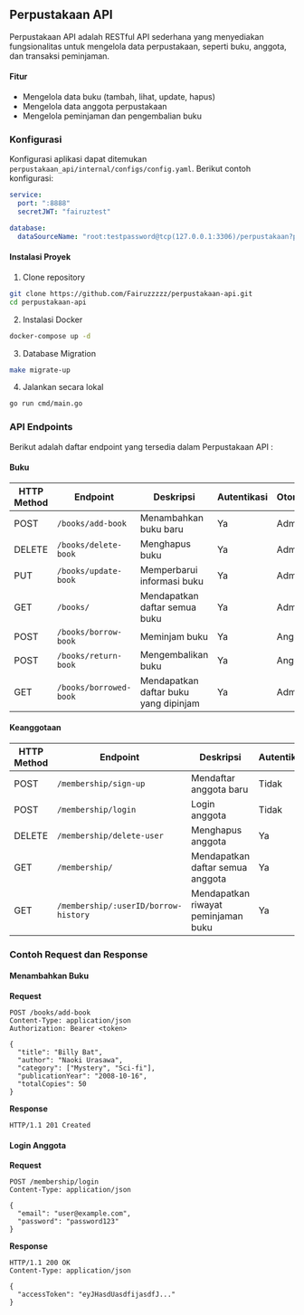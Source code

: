 ## Perpustakaan API

Perpustakaan API adalah RESTful API sederhana yang menyediakan fungsionalitas untuk mengelola data perpustakaan,
seperti buku, anggota, dan transaksi peminjaman.

#### Fitur
- Mengelola data buku (tambah, lihat, update, hapus)
- Mengelola data anggota perpustakaan
- Mengelola peminjaman dan pengembalian buku

### Konfigurasi
Konfigurasi aplikasi dapat ditemukan `perpustakaan_api/internal/configs/config.yaml`.
Berikut contoh konfigurasi:

```yaml
service:
  port: ":8888"
  secretJWT: "fairuztest"

database:
  dataSourceName: "root:testpassword@tcp(127.0.0.1:3306)/perpustakaan?parseTime=true"
```

#### Instalasi Proyek
1. Clone repository
```bash
git clone https://github.com/Fairuzzzzz/perpustakaan-api.git
cd perpustakaan-api
```

2. Instalasi Docker
```bash
docker-compose up -d
```

3. Database Migration
```bash
make migrate-up
```

4. Jalankan secara lokal
```bash
go run cmd/main.go
```

### API Endpoints
Berikut adalah daftar endpoint yang tersedia dalam Perpustakaan API :

#### Buku

| HTTP Method | Endpoint                  | Deskripsi                                | Autentikasi | Otorisasi |
|-------------|----------------------------|------------------------------------------|-------------|-----------|
| POST        | `/books/add-book`          | Menambahkan buku baru                    | Ya          | Admin     |
| DELETE      | `/books/delete-book`       | Menghapus buku                           | Ya          | Admin     |
| PUT         | `/books/update-book`       | Memperbarui informasi buku               | Ya          | Admin     |
| GET         | `/books/`                  | Mendapatkan daftar semua buku            | Ya          | Admin     |
| POST        | `/books/borrow-book`       | Meminjam buku                            | Ya          | Anggota   |
| POST        | `/books/return-book`       | Mengembalikan buku                       | Ya          | Anggota   |
| GET         | `/books/borrowed-book`     | Mendapatkan daftar buku yang dipinjam    | Ya          | Admin     |

#### Keanggotaan

| HTTP Method | Endpoint                    | Deskripsi                                  | Autentikasi | Otorisasi |
|-------------|------------------------------|--------------------------------------------|-------------|-----------|
| POST        | `/membership/sign-up`        | Mendaftar anggota baru                     | Tidak       | -         |
| POST        | `/membership/login`          | Login anggota                              | Tidak       | -         |
| DELETE      | `/membership/delete-user`    | Menghapus anggota                          | Ya          | Admin     |
| GET         | `/membership/`               | Mendapatkan daftar semua anggota           | Ya          | Admin     |
| GET         | `/membership/:userID/borrow-history`| Mendapatkan riwayat peminjaman buku | Ya          | Admin     |

### Contoh Request dan Response

#### Menambahkan Buku
**Request**
```http
POST /books/add-book
Content-Type: application/json
Authorization: Bearer <token>

{
  "title": "Billy Bat",
  "author": "Naoki Urasawa",
  "category": ["Mystery", "Sci-fi"],
  "publicationYear": "2008-10-16",
  "totalCopies": 50
}
```

**Response**
```http
HTTP/1.1 201 Created
```

#### Login Anggota
**Request**
```http
POST /membership/login
Content-Type: application/json

{
  "email": "user@example.com",
  "password": "password123"
}
```

**Response**
```http
HTTP/1.1 200 OK
Content-Type: application/json

{
  "accessToken": "eyJHasdUasdfijasdfJ..."
}
```
